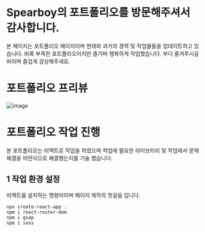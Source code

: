 # Spearboy의 포트폴리오를 방문해주셔서 감사합니다.

본 페이지는 포트폴리오 페이지이며 현재와 과거의 경력 및 작업물들을 업데이트하고 있습니다.
비록 부족한 포트폴리오이지만 즐기며 행복하게 작업했습니다. 부디 즐겨주시길 바라며 즐겁게 감상해주세요.

# 포트폴리오 프리뷰
![image](https://github.com/spearboy/spearboy-portfolio/assets/95023009/31102c89-7ead-4bc3-877f-c5d200bfe1f1)

# 포트폴리오 작업 진행

본 포트폴리오는 리액트로 작업을 하였으며 작업에 필요한 라이브러리 및 작업에서 문제해결을 어떤식으로 해결했는지를 기술 했습니다.

## 1 작업 환경 설정

리액트를 설치하는 명령어이며 페이지 제작의 첫걸음 입니다.

```
npx create-react-app .
npm i react-router-dom
npm i gsap
npm i sass
```
